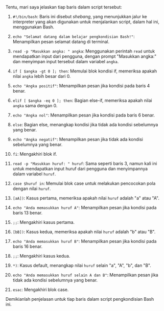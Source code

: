 Tentu, mari saya jelaskan tiap baris dalam script tersebut:

1. `#!/bin/bash`: Baris ini disebut *shebang*, yang menunjukkan jalur ke interpreter yang akan digunakan untuk menjalankan script, dalam hal ini, menggunakan Bash.

2. `echo "Selamat datang dalam belajar pengkondisian Bash!"`: Menampilkan pesan selamat datang di terminal.

3. `read -p "Masukkan angka: " angka`: Menggunakan perintah `read` untuk mendapatkan input dari pengguna, dengan prompt "Masukkan angka:" dan menyimpan input tersebut dalam variabel `angka`.

4. `if [ $angka -gt 0 ]; then`: Memulai blok kondisi if, memeriksa apakah nilai `angka` lebih besar dari 0.

5. `echo "Angka positif"`: Menampilkan pesan jika kondisi pada baris 4 benar.

6. `elif [ $angka -eq 0 ]; then`: Bagian else-if, memeriksa apakah nilai `angka` sama dengan 0.

7. `echo "Angka nol"`: Menampilkan pesan jika kondisi pada baris 6 benar.

8. `else`: Bagian else, menangkap kondisi jika tidak ada kondisi sebelumnya yang benar.

9. `echo "Angka negatif"`: Menampilkan pesan jika tidak ada kondisi sebelumnya yang benar.

10. `fi`: Mengakhiri blok if.

11. `read -p "Masukkan huruf: " huruf`: Sama seperti baris 3, namun kali ini untuk mendapatkan input huruf dari pengguna dan menyimpannya dalam variabel `huruf`.

12. `case $huruf in`: Memulai blok case untuk melakukan pencocokan pola dengan nilai `huruf`.

13. `[aA])`: Kasus pertama, memeriksa apakah nilai `huruf` adalah "a" atau "A".

14. `echo "Anda memasukkan huruf A"`: Menampilkan pesan jika kondisi pada baris 13 benar.

15. `;;`: Mengakhiri kasus pertama.

16. `[bB])`: Kasus kedua, memeriksa apakah nilai `huruf` adalah "b" atau "B".

17. `echo "Anda memasukkan huruf B"`: Menampilkan pesan jika kondisi pada baris 16 benar.

18. `;;`: Mengakhiri kasus kedua.

19. `*)`: Kasus default, menangkap nilai `huruf` selain "a", "A", "b", dan "B".

20. `echo "Anda memasukkan huruf selain A dan B"`: Menampilkan pesan jika tidak ada kondisi sebelumnya yang benar.

21. `esac`: Mengakhiri blok case.

Demikianlah penjelasan untuk tiap baris dalam script pengkondisian Bash ini.
